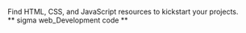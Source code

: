 Find HTML, CSS, and JavaScript resources to kickstart your projects. 
<br>
** sigma web_Development code **
